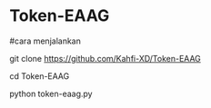 # Token-EAAG


#cara menjalankan 


git clone https://github.com/Kahfi-XD/Token-EAAG


cd Token-EAAG


python token-eaag.py
